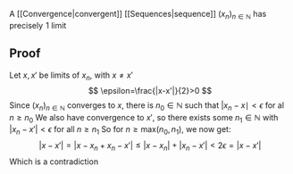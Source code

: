 A [[Convergence|convergent]] [[Sequences|sequence]] $(x_{n})_{n\in\mathbb{N}}$ has precisely $\hspace{0pt}1$ limit
## Proof
Let $x,x'$ be limits of $x_{n}$, with $x\neq x'$
$$
\epsilon=\frac{|x-x'|}{2}>0
$$
Since $(x_{n})_{n\in\mathbb{N}}$ converges to $x$, there is $n_{0}\in\mathbb{N}$ such that $|x_{n}-x\mid<\epsilon$ for al $n\geq n_{0}$
We also have convergence to $x'$, so there exists some $n_{1}\in\mathbb{N}$ with $|x_{n}-x'|<\epsilon$ for all $n\geq n_{1}$
So for $n\geq \text{max}(n_{0},n_{1})$, we now get:
$$
|x-x'|=|x-x_{n}+x_{n}-x'|\leq |x-x_{n}|+|x_{n}-x'|<2\epsilon=|x-x'|
$$
Which is a contradiction